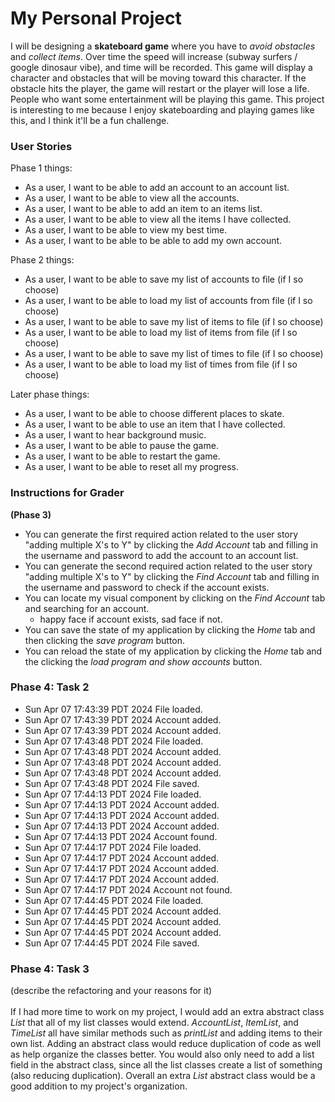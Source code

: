 # My Personal Project 

I will be designing a **skateboard game** where you have to *avoid obstacles* and *collect items*. Over time the speed 
will increase (subway surfers / google dinosaur vibe), and time will be recorded. This game will display a character 
and obstacles that will be moving toward this character. If the obstacle hits the player, the game will restart or the 
player will lose a life. People who want some entertainment will be playing this game. This project is interesting to 
me because I enjoy skateboarding and playing games like this, and I think it'll be a fun challenge. 



### User Stories

Phase 1 things:
- As a user, I want to be able to add an account to an account list.
- As a user, I want to be able to view all the accounts.
- As a user, I want to be able to add an item to an items list. 
- As a user, I want to be able to view all the items I have collected.
- As a user, I want to be able to view my best time. 
- As a user, I want to be able to be able to add my own account.

Phase 2 things: 
- As a user, I want to be able to save my list of accounts to file (if I so choose)
- As a user, I want to be able to load my list of accounts from file (if I so choose)
- As a user, I want to be able to save my list of items to file (if I so choose)
- As a user, I want to be able to load my list of items from file (if I so choose)
- As a user, I want to be able to save my list of times to file (if I so choose)
- As a user, I want to be able to load my list of times from file (if I so choose)

Later phase things:
- As a user, I want to be able to choose different places to skate.
- As a user, I want to be able to use an item that I have collected. 
- As a user, I want to hear background music.
- As a user, I want to be able to pause the game. 
- As a user, I want to be able to restart the game. 
- As a user, I want to be able to reset all my progress. 

### Instructions for Grader 
**(Phase 3)**
- You can generate the first required action related to the user story "adding multiple X's to Y" by clicking the 
*Add Account* tab and filling in the username and password to add the account to an account list.
- You can generate the second required action related to the user story "adding multiple X's to Y" by clicking the 
*Find Account* tab and filling in the username and password to check if the account exists. 
- You can locate my visual component by clicking on the *Find Account* tab and searching for an account. 
  - happy face if account exists, sad face if not.
- You can save the state of my application by clicking the *Home* tab and then clicking the *save program* button.
- You can reload the state of my application by clicking the *Home* tab and the clicking the 
*load program and show accounts* button.

### Phase 4: Task 2
- Sun Apr 07 17:43:39 PDT 2024
  File loaded.
- Sun Apr 07 17:43:39 PDT 2024
  Account added.
- Sun Apr 07 17:43:39 PDT 2024
  Account added.
- Sun Apr 07 17:43:48 PDT 2024
  File loaded.
- Sun Apr 07 17:43:48 PDT 2024
  Account added.
- Sun Apr 07 17:43:48 PDT 2024
  Account added.
- Sun Apr 07 17:43:48 PDT 2024
  Account added.
- Sun Apr 07 17:43:48 PDT 2024
  File saved.
- Sun Apr 07 17:44:13 PDT 2024
  File loaded.
- Sun Apr 07 17:44:13 PDT 2024
  Account added.
- Sun Apr 07 17:44:13 PDT 2024
  Account added.
- Sun Apr 07 17:44:13 PDT 2024
  Account added.
- Sun Apr 07 17:44:13 PDT 2024
  Account found.
- Sun Apr 07 17:44:17 PDT 2024
  File loaded.
- Sun Apr 07 17:44:17 PDT 2024
  Account added.
- Sun Apr 07 17:44:17 PDT 2024
  Account added.
- Sun Apr 07 17:44:17 PDT 2024
  Account added.
- Sun Apr 07 17:44:17 PDT 2024
  Account not found.
- Sun Apr 07 17:44:45 PDT 2024
  File loaded.
- Sun Apr 07 17:44:45 PDT 2024
  Account added.
- Sun Apr 07 17:44:45 PDT 2024
  Account added.
- Sun Apr 07 17:44:45 PDT 2024
  Account added.
- Sun Apr 07 17:44:45 PDT 2024
  File saved.

### Phase 4: Task 3
(describe the refactoring and your reasons for it) 
<br><br>
If I had more time to work on my project, I would add an extra abstract class *List* that all of my list classes would 
extend. *AccountList*, *ItemList*, and *TimeList* all have similar methods such as *printList* and adding items to 
their own list. Adding an abstract class would reduce duplication of code as well as help organize the classes better. 
You would also only need to add a list field in the abstract class, since all the list classes create a list of 
something (also reducing duplication). Overall an extra *List* abstract class would be a good addition to my project's 
organization. 

